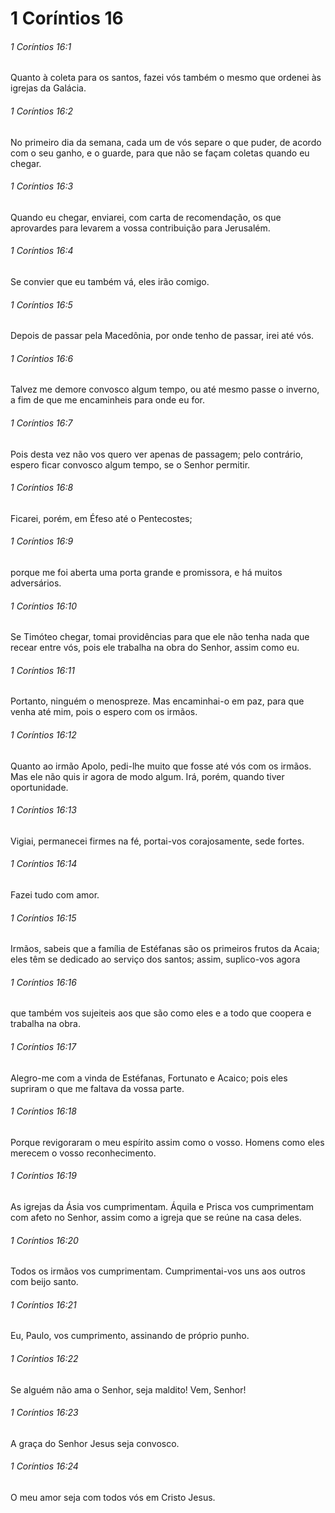# 1 Coríntios 16

###### 1 Coríntios 16:1

Quanto à coleta para os santos, fazei vós também o mesmo que ordenei às igrejas da Galácia.

###### 1 Coríntios 16:2

No primeiro dia da semana, cada um de vós separe o que puder, de acordo com o seu ganho, e o guarde, para que não se façam coletas quando eu chegar.

###### 1 Coríntios 16:3

Quando eu chegar, enviarei, com carta de recomendação, os que aprovardes para levarem a vossa contribuição para Jerusalém.

###### 1 Coríntios 16:4

Se convier que eu também vá, eles irão comigo.

###### 1 Coríntios 16:5

Depois de passar pela Macedônia, por onde tenho de passar, irei até vós.

###### 1 Coríntios 16:6

Talvez me demore convosco algum tempo, ou até mesmo passe o inverno, a fim de que me encaminheis para onde eu for.

###### 1 Coríntios 16:7

Pois desta vez não vos quero ver apenas de passagem; pelo contrário, espero ficar convosco algum tempo, se o Senhor permitir.

###### 1 Coríntios 16:8

Ficarei, porém, em Éfeso até o Pentecostes;

###### 1 Coríntios 16:9

porque me foi aberta uma porta grande e promissora, e há muitos adversários.

###### 1 Coríntios 16:10

Se Timóteo chegar, tomai providências para que ele não tenha nada que recear entre vós, pois ele trabalha na obra do Senhor, assim como eu.

###### 1 Coríntios 16:11

Portanto, ninguém o menospreze. Mas encaminhai-o em paz, para que venha até mim, pois o espero com os irmãos.

###### 1 Coríntios 16:12

Quanto ao irmão Apolo, pedi-lhe muito que fosse até vós com os irmãos. Mas ele não quis ir agora de modo algum. Irá, porém, quando tiver oportunidade.

###### 1 Coríntios 16:13

Vigiai, permanecei firmes na fé, portai-vos corajosamente, sede fortes.

###### 1 Coríntios 16:14

Fazei tudo com amor.

###### 1 Coríntios 16:15

Irmãos, sabeis que a família de Estéfanas são os primeiros frutos da Acaia; eles têm se dedicado ao serviço dos santos; assim, suplico-vos agora

###### 1 Coríntios 16:16

que também vos sujeiteis aos que são como eles e a todo que coopera e trabalha na obra.

###### 1 Coríntios 16:17

Alegro-me com a vinda de Estéfanas, Fortunato e Acaico; pois eles supriram o que me faltava da vossa parte.

###### 1 Coríntios 16:18

Porque revigoraram o meu espírito assim como o vosso. Homens como eles merecem o vosso reconhecimento.

###### 1 Coríntios 16:19

As igrejas da Ásia vos cumprimentam. Áquila e Prisca vos cumprimentam com afeto no Senhor, assim como a igreja que se reúne na casa deles.

###### 1 Coríntios 16:20

Todos os irmãos vos cumprimentam. Cumprimentai-vos uns aos outros com beijo santo.

###### 1 Coríntios 16:21

Eu, Paulo, vos cumprimento, assinando de próprio punho.

###### 1 Coríntios 16:22

Se alguém não ama o Senhor, seja maldito! Vem, Senhor!

###### 1 Coríntios 16:23

A graça do Senhor Jesus seja convosco.

###### 1 Coríntios 16:24

O meu amor seja com todos vós em Cristo Jesus.

